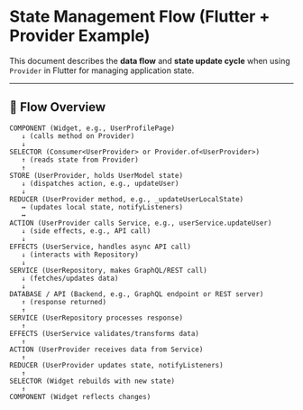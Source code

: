 # State Management Flow (Flutter + Provider Example)

This document describes the **data flow** and **state update cycle** when using `Provider` in Flutter for managing application state.

---

## 📌 Flow Overview

```text
COMPONENT (Widget, e.g., UserProfilePage)
   ↓ (calls method on Provider)
   ↓
SELECTOR (Consumer<UserProvider> or Provider.of<UserProvider>)
   ↑ (reads state from Provider)
   ↑
STORE (UserProvider, holds UserModel state)
   ↓ (dispatches action, e.g., updateUser)
   ↓
REDUCER (UserProvider method, e.g., _updateUserLocalState)
   ↔ (updates local state, notifyListeners)
   ↔
ACTION (UserProvider calls Service, e.g., userService.updateUser)
   ↓ (side effects, e.g., API call)
   ↓
EFFECTS (UserService, handles async API call)
   ↓ (interacts with Repository)
   ↓
SERVICE (UserRepository, makes GraphQL/REST call)
   ↓ (fetches/updates data)
   ↓
DATABASE / API (Backend, e.g., GraphQL endpoint or REST server)
   ↑ (response returned)
   ↑
SERVICE (UserRepository processes response)
   ↑
EFFECTS (UserService validates/transforms data)
   ↑
ACTION (UserProvider receives data from Service)
   ↑
REDUCER (UserProvider updates state, notifyListeners)
   ↑
SELECTOR (Widget rebuilds with new state)
   ↑
COMPONENT (Widget reflects changes)
